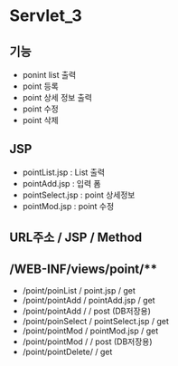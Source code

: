 # Servlet_3
 
## 기능
- ponint list 출력
- point 등록
- point 상세 정보 출력
- point 수정
- point 삭제

## JSP
- pointList.jsp		: List 출력
- pointAdd.jsp		: 입력 폼
- pointSelect.jsp	: point 상세정보
- pointMod.jsp		: point 수정

## 		URL주소		/		JSP			/	Method
##	/WEB-INF/views/point/**
- /point/poinList	/	point.jsp		/	get
- /point/pointAdd	/	pointAdd.jsp	/	get
- /point/pointAdd	/	 				/	post	(DB저장용)
- /point/poinSelect	/	pointSelect.jsp	/	get
- /point/pointMod	/	pointMod.jsp	/	get
- /point/pointMod	/	 				/	post	(DB저장용)
- /point/pointDelete/					/	get